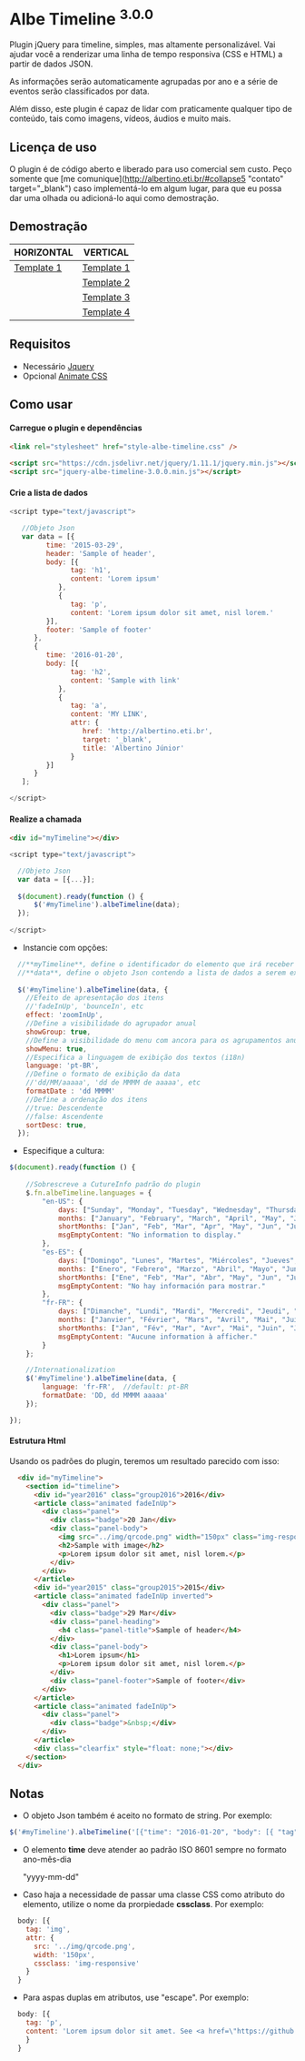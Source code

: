 # Albe Timeline <sup>3.0.0</sup>

Plugin jQuery para timeline, simples, mas altamente personalizável. Vai ajudar você a renderizar uma linha de tempo responsiva (CSS e HTML) a partir de dados JSON. 

As informações serão automaticamente agrupadas por ano e a série de eventos serão classificados por data. 

Além disso, este plugin é capaz de lidar com praticamente qualquer tipo de conteúdo, tais como imagens, vídeos, áudios e muito mais.

## Licença de uso
O plugin é de código aberto e liberado para uso comercial sem custo. Peço somente que [me comunique](http://albertino.eti.br/#collapse5 "contato" target="_blank") caso implementá-lo em algum lugar, para que eu possa dar uma olhada ou adicioná-lo aqui como demostração.

## Demostração
| HORIZONTAL  | VERTICAL |
| ------------- | ------------- |
| [Template 1](http://timeline.albertino.eti.br/templates/horizontal/index.html "Template Horizontal")  | [Template 1](http://timeline.albertino.eti.br/templates/vertical/index.html "Template Vertical")  |
|   | [Template 2](http://timeline.albertino.eti.br/templates/simple/index.html "Template Simples")  |
|   | [Template 3](http://timeline.albertino.eti.br/templates/minimalist/index.html "Template Minimalista")  |
|   | [Template 4](http://timeline.albertino.eti.br/templates/audain/index.html "Template Audain Designs")  |

## Requisitos
* Necessário
[Jquery](https://jquery.com)
* Opcional
[Animate CSS](https://daneden.github.io/animate.css)

## Como usar
#### Carregue o plugin e dependências
```html
<link rel="stylesheet" href="style-albe-timeline.css" />

<script src="https://cdn.jsdelivr.net/jquery/1.11.1/jquery.min.js"></script>
<script src="jquery-albe-timeline-3.0.0.min.js"></script>
```
#### Crie a lista de dados
```js
<script type="text/javascript">

   //Objeto Json
   var data = [{
         time: '2015-03-29',
         header: 'Sample of header',
         body: [{
               tag: 'h1',
               content: 'Lorem ipsum'
            },
            {
               tag: 'p',
               content: 'Lorem ipsum dolor sit amet, nisl lorem.'
         }],
         footer: 'Sample of footer'
      },
      {
         time: '2016-01-20',
         body: [{
               tag: 'h2',
               content: 'Sample with link'
            },
            {
               tag: 'a',
               content: 'MY LINK',
               attr: {
                  href: 'http://albertino.eti.br',
                  target: '_blank',
                  title: 'Albertino Júnior'
               }
         }]
      }
   ];

</script>
```
#### Realize a chamada
```html
<div id="myTimeline"></div>
```
```js
<script type="text/javascript">

  //Objeto Json
  var data = [{...}];
   
  $(document).ready(function () {
      $('#myTimeline').albeTimeline(data);
  });
  
</script>
```
* Instancie com opções:
```js
  //**myTimeline**, define o identificador do elemento que irá receber toda a linha de tempo (por exemplo, uma DIV) e deve ser único para cada timeline na página.
  //**data**, define o objeto Json contendo a lista de dados a serem exibidos.
  
  $('#myTimeline').albeTimeline(data, {
    //Efeito de apresentação dos itens
    //'fadeInUp', 'bounceIn', etc
    effect: 'zoomInUp',
    //Define a visibilidade do agrupador anual
    showGroup: true,
    //Define a visibilidade do menu com ancora para os agrupamentos anuais (depende de 'showGroup')
    showMenu: true,
    //Especifica a linguagem de exibição dos textos (i18n)
    language: 'pt-BR',
    //Define o formato de exibição da data
    //'dd/MM/aaaaa', 'dd de MMMM de aaaaa', etc
    formatDate : 'dd MMMM'
    //Define a ordenação dos itens
    //true: Descendente
    //false: Ascendente
    sortDesc: true,
  });
```
* Especifique a cultura:
```js
$(document).ready(function () {
    
    //Sobrescreve a CutureInfo padrão do plugin
    $.fn.albeTimeline.languages = {
        "en-US": {
            days: ["Sunday", "Monday", "Tuesday", "Wednesday", "Thursday", "Friday", "Saturday"],
            months: ["January", "February", "March", "April", "May", "June", "July", "August", "September", "October", "November", "December"],
            shortMonths: ["Jan", "Feb", "Mar", "Apr", "May", "Jun", "Jul", "Aug", "Sep", "Oct", "Nov", "Dec"],
            msgEmptyContent: "No information to display."
        },
        "es-ES": {
            days: ["Domingo", "Lunes", "Martes", "Miércoles", "Jueves", "Viernes", "Sábado"],
            months: ["Enero", "Febrero", "Marzo", "Abril", "Mayo", "Junio", "Julio", "Agosto", "Septiembre", "Octubre", "Noviembre", "Diciembre"],
            shortMonths: ["Ene", "Feb", "Mar", "Abr", "May", "Jun", "Jul", "Ago", "Sep", "Oct", "Nov", "Dic"],
            msgEmptyContent: "No hay información para mostrar."
        },
        "fr-FR": {
            days: ["Dimanche", "Lundi", "Mardi", "Mercredi", "Jeudi", "Vendredi", "Samedi"],
            months: ["Janvier", "Février", "Mars", "Avril", "Mai", "Juin", "Juillet", "Août", "Septembre", "Octobre", "Novembre", "Décembre"],
            shortMonths: ["Jan", "Fév", "Mar", "Avr", "Mai", "Juin", "Juil", "Août", "Sep", "Oct", "Nov", "Déc"],
            msgEmptyContent: "Aucune information à afficher."
        }
    };

    //Internationalization
    $('#myTimeline').albeTimeline(data, {
        language: 'fr-FR',	//default: pt-BR
        formatDate: 'DD, dd MMMM aaaaa'
    });

});
```
#### Estrutura Html
Usando os padrões do plugin, teremos um resultado parecido com isso:
```html
  <div id="myTimeline">
    <section id="timeline">
      <div id="year2016" class="group2016">2016</div>
      <article class="animated fadeInUp">
        <div class="panel">
          <div class="badge">20 Jan</div>
          <div class="panel-body">
            <img src="../img/qrcode.png" width="150px" class="img-responsive">
            <h2>Sample with image</h2>
            <p>Lorem ipsum dolor sit amet, nisl lorem.</p>
          </div>
        </div>
      </article>
      <div id="year2015" class="group2015">2015</div>
      <article class="animated fadeInUp inverted">
        <div class="panel">
          <div class="badge">29 Mar</div>
          <div class="panel-heading">
            <h4 class="panel-title">Sample of header</h4>
          </div>
          <div class="panel-body">
            <h1>Lorem ipsum</h1>
            <p>Lorem ipsum dolor sit amet, nisl lorem.</p>
          </div>
          <div class="panel-footer">Sample of footer</div>
        </div>
      </article>
      <article class="animated fadeInUp">
        <div class="panel">
          <div class="badge">&nbsp;</div>
        </div>
      </article>
      <div class="clearfix" style="float: none;"></div>
    </section>
  </div>
```
## Notas
* O objeto Json também é aceito no formato de string. Por exemplo:
```js
$('#myTimeline').albeTimeline('[{"time": "2016-01-20", "body": [{ "tag": "h1", "content": "Lorem ipsum" }, { "tag": "p", "content": "massa, cursus quisque leo quisque dui." }]}]');
```
  
* O elemento **time** deve atender ao padrão ISO 8601 sempre no formato ano-mês-dia 

  "yyyy-mm-dd"

* Caso haja a necessidade de passar uma classe CSS como atributo do elemento, utilize o nome da prorpiedade **cssclass**. Por exemplo:
```js
  body: [{
    tag: 'img',
    attr: {
      src: '../img/qrcode.png',
      width: '150px',
      cssclass: 'img-responsive'
    }
  }
```

* Para aspas duplas em atributos, use "escape". Por exemplo:
```js
  body: [{
    tag: 'p',
    content: 'Lorem ipsum dolor sit amet. See <a href=\"https://github.com/Albejr/jquery-albe-timeline\" target=\"_blank\">more details</a>'
    }
  }
```

